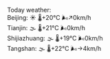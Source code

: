 Today weather:  
Beijing: ☀️ 🌡️+20°C 🌬️↗0km/h  
Tianjin: 🌫  🌡️+21°C 🌬️0km/h  
Shijiazhuang: 🌫  🌡️+19°C 🌬️0km/h  
Tangshan: 🌫  🌡️+22°C 🌬️→4km/h  
